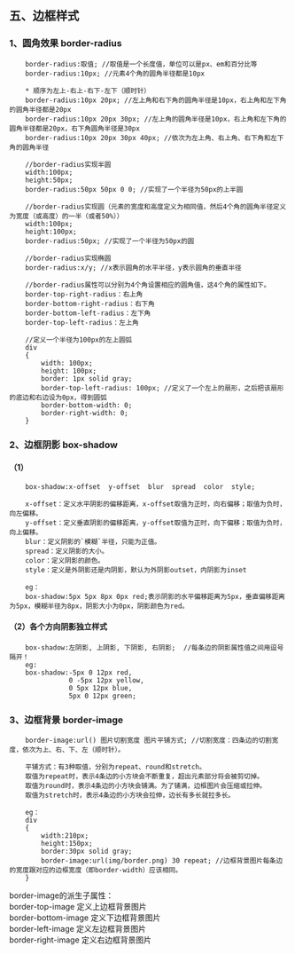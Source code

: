 ## 五、边框样式
### 1、圆角效果 border-radius
        border-radius:取值; //取值是一个长度值，单位可以是px、em和百分比等
        border-radius:10px; //元素4个角的圆角半径都是10px
        
        * 顺序为左上-右上-右下-左下（顺时针）
        border-radius:10px 20px; //左上角和右下角的圆角半径是10px，右上角和左下角的圆角半径都是20px
        border-radius:10px 20px 30px; //左上角的圆角半径是10px，右上角和左下角的圆角半径都是20px，右下角圆角半径是30px
        border-radius:10px 20px 30px 40px; //依次为左上角、右上角、右下角和左下角的圆角半径
     
        //border-radius实现半圆
        width:100px;
        height:50px;  
        border-radius:50px 50px 0 0; //实现了一个半径为50px的上半圆
        
        //border-radius实现圆（元素的宽度和高度定义为相同值，然后4个角的圆角半径定义为宽度（或高度）的一半（或者50%））
        width:100px;
        height:100px;
        border-radius:50px; //实现了一个半径为50px的圆
        
        //border-radius实现椭圆
        border-radius:x/y; //x表示圆角的水平半径，y表示圆角的垂直半径
        
        //border-radius属性可以分别为4个角设置相应的圆角值，这4个角的属性如下。
        border-top-right-radius：右上角
        border-bottom-right-radius：右下角
        border-bottom-left-radius：左下角
        border-top-left-radius：左上角
        
        //定义一个半径为100px的左上圆弧
        div 
        {
            width: 100px;
            height: 100px;
            border: 1px solid gray;
            border-top-left-radius: 100px; //定义了一个左上的扇形，之后把该扇形的底边和右边设为0px，得到圆弧
            border-bottom-width: 0;
            border-right-width: 0;
        }
### 2、边框阴影 box-shadow
#### （1）
        box-shadow:x-offset  y-offset  blur  spread  color  style;
        
        x-offset：定义水平阴影的偏移距离，x-offset取值为正时，向右偏移；取值为负时，向左偏移。
        y-offset：定义垂直阴影的偏移距离，y-offset取值为正时，向下偏移；取值为负时，向上偏移。
        blur：定义阴影的`模糊`半径，只能为正值。
        spread：定义阴影的大小。
        color：定义阴影的颜色。
        style：定义是外阴影还是内阴影，默认为外阴影outset，内阴影为inset
        
        eg：
        box-shadow:5px 5px 8px 0px red;表示阴影的水平偏移距离为5px，垂直偏移距离为5px，模糊半径为8px，阴影大小为0px，阴影颜色为red。       
#### （2）各个方向阴影独立样式
        box-shadow:左阴影, 上阴影, 下阴影, 右阴影;  //每条边的阴影属性值之间用逗号隔开！
        eg:       
        box-shadow:-5px 0 12px red,
                   0 -5px 12px yellow,
                   0 5px 12px blue,
                   5px 0 12px green;
### 3、边框背景 border-image
        border-image:url() 图片切割宽度 图片平铺方式; //切割宽度：四条边的切割宽度，依次为上、右、下、左（顺时针）。
        
        平铺方式：有3种取值，分别为repeat、round和stretch。
        取值为repeat时，表示4条边的小方块会不断重复，超出元素部分将会被剪切掉。
        取值为round时，表示4条边的小方块会铺满。为了铺满，边框图片会压缩或拉伸。
        取值为stretch时，表示4条边的小方块会拉伸，边长有多长就拉多长。
        
        eg：
        div
        {
            width:210px;
            height:150px;
            border:30px solid gray;
            border-image:url(img/border.png) 30 repeat; //边框背景图片每条边的宽度跟对应的边框宽度（即border-width）应该相同。
        }
border-image的派生子属性：<br>
border-top-image	定义上边框背景图片<br>
border-bottom-image	定义下边框背景图片<br>
border-left-image	定义左边框背景图片<br>
border-right-image	定义右边框背景图片<br>
